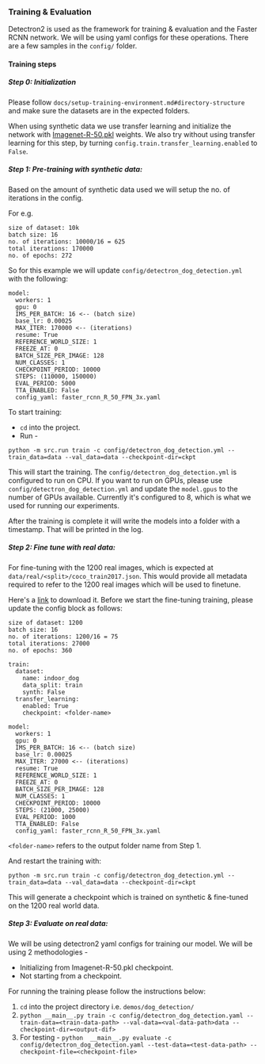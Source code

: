 ### Training & Evaluation

Detectron2 is used as the framework for training & evaluation and the Faster RCNN network. We will be using
yaml configs for these operations. There are a few samples in the `config/` folder.


#### Training steps

##### Step 0: Initialization

Please follow `docs/setup-training-environment.md#directory-structure` and make sure
the datasets are in the expected folders.

When using synthetic data we use transfer learning and initialize the 
network with [Imagenet-R-50.pkl](https://dl.fbaipublicfiles.com/detectron/ImageNetPretrained/MSRA/R-50.pkl) weights. 
We also try without using transfer learning for this step, by turning `config.train.transfer_learning.enabled` to `False`.

##### Step 1: Pre-training with synthetic data:

Based on the amount of synthetic data used we will setup the no. of iterations in the config.

For e.g.

```
size of dataset: 10k
batch size: 16
no. of iterations: 10000/16 = 625
total iterations: 170000
no. of epochs: 272
```

So for this example we will update `config/detectron_dog_detection.yml` with the following:

```
model:
  workers: 1
  gpu: 0
  IMS_PER_BATCH: 16 <-- (batch size)
  base_lr: 0.00025
  MAX_ITER: 170000 <-- (iterations)
  resume: True
  REFERENCE_WORLD_SIZE: 1
  FREEZE_AT: 0
  BATCH_SIZE_PER_IMAGE: 128
  NUM_CLASSES: 1
  CHECKPOINT_PERIOD: 10000
  STEPS: (110000, 150000)
  EVAL_PERIOD: 5000
  TTA_ENABLED: False
  config_yaml: faster_rcnn_R_50_FPN_3x.yaml
```

To start training:

- `cd` into the project.
- Run - 
```shell
python -m src.run train -c config/detectron_dog_detection.yml --train_data=data --val_data=data --checkpoint-dir=ckpt
```




This will start the training. The `config/detectron_dog_detection.yml` is configured to run on CPU. If you want to
run on GPUs, please use `config/detectron_dog_detection.yml` and update the `model.gpus` to the number
of GPUs available. Currently it's configured to 8, which is what we used for running our experiments.

After the training is complete it will write the models into a folder with a timestamp. That
will be printed in the log.

##### Step 2: Fine tune with real data:

For fine-tuning with the 1200 real images, which is expected at `data/real/<split>/coco_train2017.json`.
This would provide all metadata required to refer to the 1200 real images which will be used to finetune.

Here's a [link]() to download it. Before we start the fine-tuning training, please update the config block
as follows:

```
size of dataset: 1200
batch size: 16
no. of iterations: 1200/16 = 75
total iterations: 27000
no. of epochs: 360
```

```
train:
  dataset:
    name: indoor_dog
    data_split: train
    synth: False
  transfer_learning:
    enabled: True
    checkpoint: <folder-name>

model:
  workers: 1
  gpu: 0
  IMS_PER_BATCH: 16 <-- (batch size)
  base_lr: 0.00025
  MAX_ITER: 27000 <-- (iterations)
  resume: True
  REFERENCE_WORLD_SIZE: 1
  FREEZE_AT: 0
  BATCH_SIZE_PER_IMAGE: 128
  NUM_CLASSES: 1
  CHECKPOINT_PERIOD: 10000
  STEPS: (21000, 25000)
  EVAL_PERIOD: 1000
  TTA_ENABLED: False
  config_yaml: faster_rcnn_R_50_FPN_3x.yaml
```

`<folder-name>` refers to the output folder name from Step 1.

And restart the training with:

```shell
python -m src.run train -c config/detectron_dog_detection.yml --train_data=data --val_data=data --checkpoint-dir=ckpt
```

This will generate a checkpoint which is trained on synthetic & fine-tuned on the 1200 real world data.



##### Step 3: Evaluate on real data:

We will be using detectron2 yaml configs for training our model. We will be using 2 methodologies -

* Initializing from Imagenet-R-50.pkl checkpoint.
* Not starting from a checkpoint.

For running the training please follow the instructions below:

1. `cd` into the project directory i.e. `demos/dog_detection/`
3. `python __main__.py train -c config/detectron_dog_detection.yaml --train-data=<train-data-path> --val-data=<val-data-path>data --checkpoint-dir=<output-dif>`
4. For testing - `python  __main__.py evaluate -c config/detectron_dog_detection.yaml --test-data=<test-data-path> --checkpoint-file=<checkpoint-file>`
